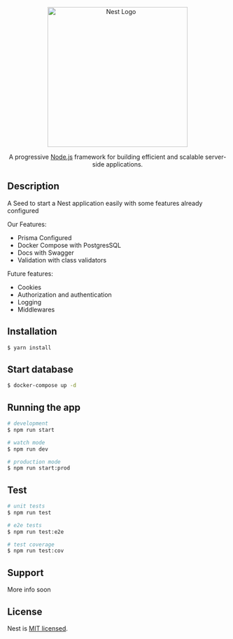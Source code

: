 <p align="center">
  <a href="http://nestjs.com/" target="blank"><img src="https://nestjs.com/img/logo_text.svg" width="320" alt="Nest Logo" /></a>
</p>

[circleci-image]: https://img.shields.io/circleci/build/github/nestjs/nest/master?token=abc123def456
[circleci-url]: https://circleci.com/gh/nestjs/nest

  <p align="center">A progressive <a href="http://nodejs.org" target="_blank">Node.js</a> framework for building efficient and scalable server-side applications.</p>
    
## Description

A Seed to start a Nest application easily with some features already configured

Our Features:

- Prisma Configured
- Docker Compose with PostgresSQL
- Docs with Swagger
- Validation with class validators

Future features:

- Cookies
- Authorization and authentication
- Logging
- Middlewares

## Installation

```bash
$ yarn install
```

## Start database

```bash
$ docker-compose up -d
```

## Running the app

```bash
# development
$ npm run start

# watch mode
$ npm run dev

# production mode
$ npm run start:prod
```

## Test

```bash
# unit tests
$ npm run test

# e2e tests
$ npm run test:e2e

# test coverage
$ npm run test:cov
```

## Support

More info soon

## License

Nest is [MIT licensed](LICENSE).
